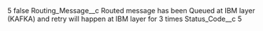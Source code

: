 <?xml version="1.0" encoding="UTF-8"?>
<CustomMetadata xmlns="http://soap.sforce.com/2006/04/metadata" xmlns:xsi="http://www.w3.org/2001/XMLSchema-instance" xmlns:xsd="http://www.w3.org/2001/XMLSchema">
    <label>5</label>
    <protected>false</protected>
    <values>
        <field>Routing_Message__c</field>
        <value xsi:type="xsd:string">Routed message has been Queued at IBM layer (KAFKA) and retry will happen at IBM layer for 3 times</value>
    </values>
    <values>
        <field>Status_Code__c</field>
        <value xsi:type="xsd:string">5</value>
    </values>
</CustomMetadata>
